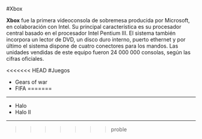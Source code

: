
#Xbox

**Xbox** fue la primera videoconsola de sobremesa producida por Microsoft, en colaboración con Intel. Su principal característica es su procesador central basado en el procesador Intel Pentium III. El sistema también incorpora un lector de DVD, un disco duro interno, puerto ethernet y por último el sistema dispone de cuatro conectores para los mandos. Las unidades vendidas de este equipo fueron 24 000 000 consolas, según las cifras oficiales.


<<<<<<< HEAD
#Juegos 


* Gears of war 
* FIFA
=======
----
 * Halo 
 * Halo II
----
>>>>>>> proble
